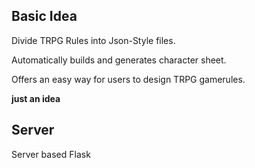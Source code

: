 
## Basic Idea
Divide  TRPG Rules into Json-Style files.

Automatically builds and generates character sheet.

Offers an easy way for users to design TRPG gamerules.

**just an idea**

## Server
Server based Flask